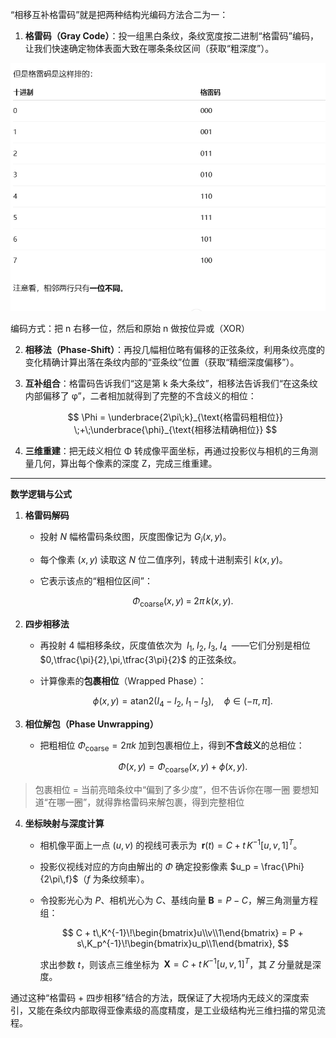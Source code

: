 
“相移互补格雷码”就是把两种结构光编码方法合二为一：

1. **格雷码（Gray Code）**：投一组黑白条纹，条纹宽度按二进制“格雷码”编码，让我们快速确定物体表面大致在哪条条纹区间（获取“粗深度”）。

![格雷码](image-2.png)

编码方式：把 n 右移一位，然后和原始 n 做按位异或（XOR）

2. **相移法（Phase‐Shift）**：再投几幅相位略有偏移的正弦条纹，利用条纹亮度的变化精确计算出落在条纹内部的“亚条纹”位置（获取“精细深度偏移”）。

3. **互补组合**：格雷码告诉我们“这是第 k 条大条纹”，相移法告诉我们“在这条纹内部偏移了 φ”，二者相加就得到了完整的不含歧义的相位：

   $$
     \Phi = \underbrace{2\pi\;k}_{\text{格雷码粗相位}} \;+\;\underbrace{\phi}_{\text{相移法精确相位}}
   $$

4. **三维重建**：把无歧义相位 Φ 转成像平面坐标，再通过投影仪与相机的三角测量几何，算出每个像素的深度 Z，完成三维重建。

---

**数学逻辑与公式**

1. **格雷码解码**

   * 投射 $N$ 幅格雷码条纹图，灰度图像记为 $G_i(x,y)$。
   * 每个像素 $(x,y)$ 读取这 $N$ 位二值序列，转成十进制索引 $k(x,y)$。
   * 它表示该点的“粗相位区间”：

     $$
       \Phi_\text{coarse}(x,y) \;=\; 2\pi\,k(x,y).
     $$

2. **四步相移法**

   * 再投射 4 幅相移条纹，灰度值依次为
     $\;I_1,\;I_2,\;I_3,\;I_4\;$ ——它们分别是相位 $0,\tfrac{\pi}{2},\pi,\tfrac{3\pi}{2}$ 的正弦条纹。
   * 计算像素的**包裹相位**（Wrapped Phase）：

     $$
       \phi(x,y)
       = \mathrm{atan2}\bigl(I_4 - I_2,\;I_1 - I_3\bigr),
       \quad \phi\in(-\pi,\pi].
     $$

3. **相位解包（Phase Unwrapping）**

   * 把粗相位 $\Phi_\text{coarse}=2\pi k$ 加到包裹相位上，得到**不含歧义**的总相位：

     $$
       \Phi(x,y) = \Phi_\text{coarse}(x,y) + \phi(x,y).
     $$

>  包裹相位 = 当前亮暗条纹中“偏到了多少度”，但不告诉你在哪一圈
>  要想知道“在哪一圈”，就得靠格雷码来解包裹，得到完整相位

4. **坐标映射与深度计算**

   * 相机像平面上一点 $(u,v)$ 的视线可表示为
     $\; \mathbf{r}(t)=C + t\,K^{-1}[u,v,1]^T$。
   * 投影仪视线对应的方向由解出的 $\Phi$ 确定投影像素 $u_p = \frac{\Phi}{2\pi\,f}$（$f$ 为条纹频率）。
   * 令投影光心为 $P$、相机光心为 $C$、基线向量 $\mathbf{B}=P-C$，解三角测量方程组：

     $$
       C + t\,K^{-1}\!\begin{bmatrix}u\\v\\1\end{bmatrix}
       = P + s\,K_p^{-1}\!\begin{bmatrix}u_p\\1\end{bmatrix},
     $$

     求出参数 $t$，则该点三维坐标为
     $\;\mathbf{X} = C + t\,K^{-1}[u,v,1]^T$，其 $Z$ 分量就是深度。

通过这种“格雷码 + 四步相移”结合的方法，既保证了大视场内无歧义的深度索引，又能在条纹内部取得亚像素级的高度精度，是工业级结构光三维扫描的常见流程。
